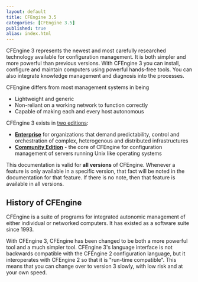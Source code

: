 ```yaml
---
layout: default
title: CFEngine 3.5
categories: [CFEngine 3.5]
published: true
alias: index.html
---
```


CFEngine 3 represents the newest and most carefully researched
technology available for configuration management. It is both simpler
and more powerful than previous versions. With CFEngine 3 you can install,
configure and maintain computers using powerful hands-free tools.
You can also integrate knowledge management and diagnosis into the processes.

CFEngine differs from most management systems in being

* Lightweight and generic
* Non-reliant on a working network to function correctly
* Capable of making each and every host autonomous

CFEngine 3 exists in [two editions](https://cfengine.com/cfengine-comparison):

- **[Enterprise](https://cfengine.com/enterprise)** for organizations that 
  demand predictability, control and orchestration of complex, heterogenous 
  and distributed infrastructures
- **[Community Edition](https://cfengine.com/community)** - the core
  of CFEngine for configuration management of servers running Unix like
  operating systems

This documentation is valid for **all versions** of CFEngine. Whenever
a feature is only available in a specific version, that fact will be
noted in the documentation for that feature. If there is no note,
then that feature is available in all versions.

## History of CFEngine

CFEngine is a suite of programs for integrated autonomic management
of either individual or networked computers. It has existed as a
software suite since 1993.

With CFEngine 3, CFEngine has been changed to be both a more powerful
tool and a much simpler tool. CFEngine 3's language interface is not
backwards compatible with the CFEngine 2 configuration language, but it
interoperates with CFEngine 2 so that it is "run-time compatible".
This means that you can change over to version 3 slowly, with low
risk and at your own speed.
